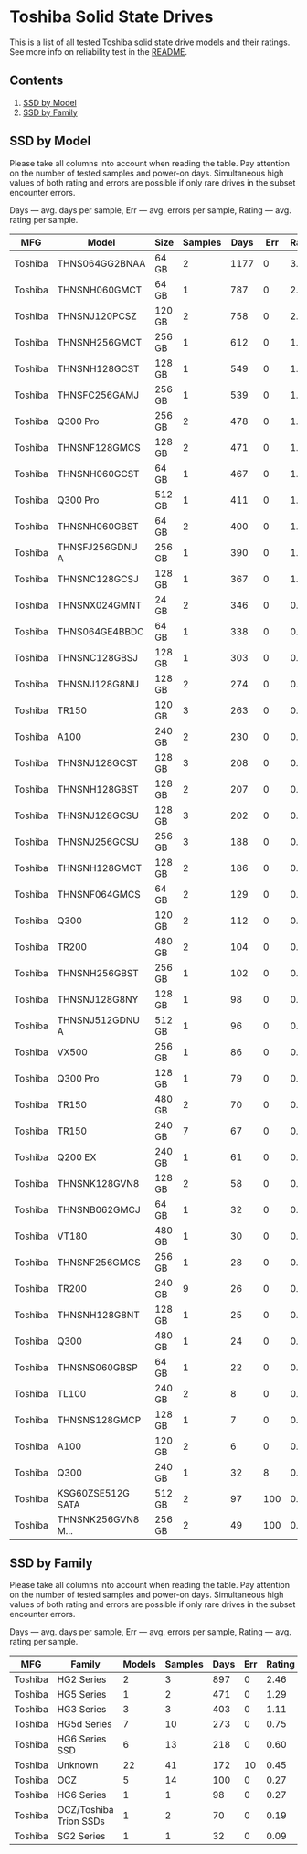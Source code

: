 Toshiba Solid State Drives
==========================

This is a list of all tested Toshiba solid state drive models and their ratings. See
more info on reliability test in the [README](https://github.com/linuxhw/SMART).

Contents
--------

1. [ SSD by Model  ](#ssd-by-model)
2. [ SSD by Family ](#ssd-by-family)

SSD by Model
------------

Please take all columns into account when reading the table. Pay attention on the
number of tested samples and power-on days. Simultaneous high values of both rating
and errors are possible if only rare drives in the subset encounter errors.

Days   — avg. days per sample,
Err    — avg. errors per sample,
Rating — avg. rating per sample.

| MFG       | Model              | Size   | Samples | Days  | Err   | Rating |
|-----------|--------------------|--------|---------|-------|-------|--------|
| Toshiba   | THNS064GG2BNAA     | 64 GB  | 2       | 1177  | 0     | 3.23   |
| Toshiba   | THNSNH060GMCT      | 64 GB  | 1       | 787   | 0     | 2.16   |
| Toshiba   | THNSNJ120PCSZ      | 120 GB | 2       | 758   | 0     | 2.08   |
| Toshiba   | THNSNH256GMCT      | 256 GB | 1       | 612   | 0     | 1.68   |
| Toshiba   | THNSNH128GCST      | 128 GB | 1       | 549   | 0     | 1.51   |
| Toshiba   | THNSFC256GAMJ      | 256 GB | 1       | 539   | 0     | 1.48   |
| Toshiba   | Q300 Pro           | 256 GB | 2       | 478   | 0     | 1.31   |
| Toshiba   | THNSNF128GMCS      | 128 GB | 2       | 471   | 0     | 1.29   |
| Toshiba   | THNSNH060GCST      | 64 GB  | 1       | 467   | 0     | 1.28   |
| Toshiba   | Q300 Pro           | 512 GB | 1       | 411   | 0     | 1.13   |
| Toshiba   | THNSNH060GBST      | 64 GB  | 2       | 400   | 0     | 1.10   |
| Toshiba   | THNSFJ256GDNU A    | 256 GB | 1       | 390   | 0     | 1.07   |
| Toshiba   | THNSNC128GCSJ      | 128 GB | 1       | 367   | 0     | 1.01   |
| Toshiba   | THNSNX024GMNT      | 24 GB  | 2       | 346   | 0     | 0.95   |
| Toshiba   | THNS064GE4BBDC     | 64 GB  | 1       | 338   | 0     | 0.93   |
| Toshiba   | THNSNC128GBSJ      | 128 GB | 1       | 303   | 0     | 0.83   |
| Toshiba   | THNSNJ128G8NU      | 128 GB | 2       | 274   | 0     | 0.75   |
| Toshiba   | TR150              | 120 GB | 3       | 263   | 0     | 0.72   |
| Toshiba   | A100               | 240 GB | 2       | 230   | 0     | 0.63   |
| Toshiba   | THNSNJ128GCST      | 128 GB | 3       | 208   | 0     | 0.57   |
| Toshiba   | THNSNH128GBST      | 128 GB | 2       | 207   | 0     | 0.57   |
| Toshiba   | THNSNJ128GCSU      | 128 GB | 3       | 202   | 0     | 0.56   |
| Toshiba   | THNSNJ256GCSU      | 256 GB | 3       | 188   | 0     | 0.52   |
| Toshiba   | THNSNH128GMCT      | 128 GB | 2       | 186   | 0     | 0.51   |
| Toshiba   | THNSNF064GMCS      | 64 GB  | 2       | 129   | 0     | 0.35   |
| Toshiba   | Q300               | 120 GB | 2       | 112   | 0     | 0.31   |
| Toshiba   | TR200              | 480 GB | 2       | 104   | 0     | 0.29   |
| Toshiba   | THNSNH256GBST      | 256 GB | 1       | 102   | 0     | 0.28   |
| Toshiba   | THNSNJ128G8NY      | 128 GB | 1       | 98    | 0     | 0.27   |
| Toshiba   | THNSNJ512GDNU A    | 512 GB | 1       | 96    | 0     | 0.26   |
| Toshiba   | VX500              | 256 GB | 1       | 86    | 0     | 0.24   |
| Toshiba   | Q300 Pro           | 128 GB | 1       | 79    | 0     | 0.22   |
| Toshiba   | TR150              | 480 GB | 2       | 70    | 0     | 0.19   |
| Toshiba   | TR150              | 240 GB | 7       | 67    | 0     | 0.19   |
| Toshiba   | Q200 EX            | 240 GB | 1       | 61    | 0     | 0.17   |
| Toshiba   | THNSNK128GVN8      | 128 GB | 2       | 58    | 0     | 0.16   |
| Toshiba   | THNSNB062GMCJ      | 64 GB  | 1       | 32    | 0     | 0.09   |
| Toshiba   | VT180              | 480 GB | 1       | 30    | 0     | 0.08   |
| Toshiba   | THNSNF256GMCS      | 256 GB | 1       | 28    | 0     | 0.08   |
| Toshiba   | TR200              | 240 GB | 9       | 26    | 0     | 0.07   |
| Toshiba   | THNSNH128G8NT      | 128 GB | 1       | 25    | 0     | 0.07   |
| Toshiba   | Q300               | 480 GB | 1       | 24    | 0     | 0.07   |
| Toshiba   | THNSNS060GBSP      | 64 GB  | 1       | 22    | 0     | 0.06   |
| Toshiba   | TL100              | 240 GB | 2       | 8     | 0     | 0.02   |
| Toshiba   | THNSNS128GMCP      | 128 GB | 1       | 7     | 0     | 0.02   |
| Toshiba   | A100               | 120 GB | 2       | 6     | 0     | 0.02   |
| Toshiba   | Q300               | 240 GB | 1       | 32    | 8     | 0.01   |
| Toshiba   | KSG60ZSE512G SATA  | 512 GB | 2       | 97    | 100   | 0.00   |
| Toshiba   | THNSNK256GVN8 M... | 256 GB | 2       | 49    | 100   | 0.00   |

SSD by Family
-------------

Please take all columns into account when reading the table. Pay attention on the
number of tested samples and power-on days. Simultaneous high values of both rating
and errors are possible if only rare drives in the subset encounter errors.

Days   — avg. days per sample,
Err    — avg. errors per sample,
Rating — avg. rating per sample.

| MFG       | Family                 | Models | Samples | Days  | Err   | Rating |
|-----------|------------------------|--------|---------|-------|-------|--------|
| Toshiba   | HG2 Series             | 2      | 3       | 897   | 0     | 2.46   |
| Toshiba   | HG5 Series             | 1      | 2       | 471   | 0     | 1.29   |
| Toshiba   | HG3 Series             | 3      | 3       | 403   | 0     | 1.11   |
| Toshiba   | HG5d Series            | 7      | 10      | 273   | 0     | 0.75   |
| Toshiba   | HG6 Series SSD         | 6      | 13      | 218   | 0     | 0.60   |
| Toshiba   | Unknown                | 22     | 41      | 172   | 10    | 0.45   |
| Toshiba   | OCZ                    | 5      | 14      | 100   | 0     | 0.27   |
| Toshiba   | HG6 Series             | 1      | 1       | 98    | 0     | 0.27   |
| Toshiba   | OCZ/Toshiba Trion SSDs | 1      | 2       | 70    | 0     | 0.19   |
| Toshiba   | SG2 Series             | 1      | 1       | 32    | 0     | 0.09   |
